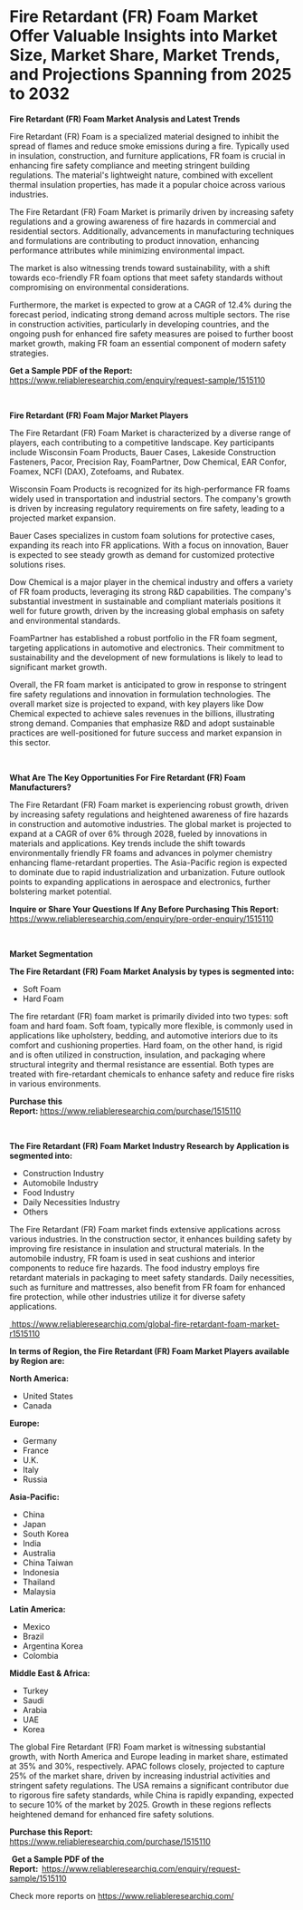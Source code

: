 <p><h1>Fire Retardant (FR) Foam Market Offer Valuable Insights into Market Size, Market Share, Market Trends, and Projections Spanning from 2025 to 2032</h1></p><p><strong>Fire Retardant (FR) Foam Market Analysis and Latest Trends</strong></p>
<p><p>Fire Retardant (FR) Foam is a specialized material designed to inhibit the spread of flames and reduce smoke emissions during a fire. Typically used in insulation, construction, and furniture applications, FR foam is crucial in enhancing fire safety compliance and meeting stringent building regulations. The material's lightweight nature, combined with excellent thermal insulation properties, has made it a popular choice across various industries.</p><p>The Fire Retardant (FR) Foam Market is primarily driven by increasing safety regulations and a growing awareness of fire hazards in commercial and residential sectors. Additionally, advancements in manufacturing techniques and formulations are contributing to product innovation, enhancing performance attributes while minimizing environmental impact. </p><p>The market is also witnessing trends toward sustainability, with a shift towards eco-friendly FR foam options that meet safety standards without compromising on environmental considerations. </p><p>Furthermore, the market is expected to grow at a CAGR of 12.4% during the forecast period, indicating strong demand across multiple sectors. The rise in construction activities, particularly in developing countries, and the ongoing push for enhanced fire safety measures are poised to further boost market growth, making FR foam an essential component of modern safety strategies.</p></p>
<p><strong>Get a Sample PDF of the Report:&nbsp;</strong> <a href="https://www.reliableresearchiq.com/enquiry/request-sample/1515110?utm_campaign=2265&utm_medium=2&utm_source=Github&utm_content=ia&utm_term=29032025&utm_id=fire-retardant-fr-foam">https://www.reliableresearchiq.com/enquiry/request-sample/1515110</a></p>
<p>&nbsp;</p>
<p><strong>Fire Retardant (FR) Foam Major Market Players</strong></p>
<p><p>The Fire Retardant (FR) Foam Market is characterized by a diverse range of players, each contributing to a competitive landscape. Key participants include Wisconsin Foam Products, Bauer Cases, Lakeside Construction Fasteners, Pacor, Precision Ray, FoamPartner, Dow Chemical, EAR Confor, Foamex, NCFI (DAX), Zotefoams, and Rubatex. </p><p>Wisconsin Foam Products is recognized for its high-performance FR foams widely used in transportation and industrial sectors. The company's growth is driven by increasing regulatory requirements on fire safety, leading to a projected market expansion.</p><p>Bauer Cases specializes in custom foam solutions for protective cases, expanding its reach into FR applications. With a focus on innovation, Bauer is expected to see steady growth as demand for customized protective solutions rises.</p><p>Dow Chemical is a major player in the chemical industry and offers a variety of FR foam products, leveraging its strong R&D capabilities. The company's substantial investment in sustainable and compliant materials positions it well for future growth, driven by the increasing global emphasis on safety and environmental standards.</p><p>FoamPartner has established a robust portfolio in the FR foam segment, targeting applications in automotive and electronics. Their commitment to sustainability and the development of new formulations is likely to lead to significant market growth.</p><p>Overall, the FR foam market is anticipated to grow in response to stringent fire safety regulations and innovation in formulation technologies. The overall market size is projected to expand, with key players like Dow Chemical expected to achieve sales revenues in the billions, illustrating strong demand. Companies that emphasize R&D and adopt sustainable practices are well-positioned for future success and market expansion in this sector.</p></p>
<p>&nbsp;</p>
<p><strong>What Are The Key Opportunities For Fire Retardant (FR) Foam Manufacturers?</strong></p>
<p><p>The Fire Retardant (FR) Foam market is experiencing robust growth, driven by increasing safety regulations and heightened awareness of fire hazards in construction and automotive industries. The global market is projected to expand at a CAGR of over 6% through 2028, fueled by innovations in materials and applications. Key trends include the shift towards environmentally friendly FR foams and advances in polymer chemistry enhancing flame-retardant properties. The Asia-Pacific region is expected to dominate due to rapid industrialization and urbanization. Future outlook points to expanding applications in aerospace and electronics, further bolstering market potential.</p></p>
<p><strong>Inquire or Share Your Questions If Any Before Purchasing This Report:</strong> <a href="https://www.reliableresearchiq.com/enquiry/pre-order-enquiry/1515110?utm_campaign=2265&utm_medium=2&utm_source=Github&utm_content=ia&utm_term=29032025&utm_id=fire-retardant-fr-foam">https://www.reliableresearchiq.com/enquiry/pre-order-enquiry/1515110</a></p>
<p>&nbsp;</p>
<p><strong>Market Segmentation</strong></p>
<p><strong>The Fire Retardant (FR) Foam Market Analysis by types is segmented into:</strong></p>
<p><ul><li>Soft Foam</li><li>Hard Foam</li></ul></p>
<p><p>The fire retardant (FR) foam market is primarily divided into two types: soft foam and hard foam. Soft foam, typically more flexible, is commonly used in applications like upholstery, bedding, and automotive interiors due to its comfort and cushioning properties. Hard foam, on the other hand, is rigid and is often utilized in construction, insulation, and packaging where structural integrity and thermal resistance are essential. Both types are treated with fire-retardant chemicals to enhance safety and reduce fire risks in various environments.</p></p>
<p><strong>Purchase this Report:&nbsp;</strong><a href="https://www.reliableresearchiq.com/purchase/1515110?utm_campaign=2265&utm_medium=2&utm_source=Github&utm_content=ia&utm_term=29032025&utm_id=fire-retardant-fr-foam">https://www.reliableresearchiq.com/purchase/1515110</a></p>
<p>&nbsp;</p>
<p><strong>The Fire Retardant (FR) Foam Market Industry Research by Application is segmented into:</strong></p>
<p><ul><li>Construction Industry</li><li>Automobile Industry</li><li>Food Industry</li><li>Daily Necessities Industry</li><li>Others</li></ul></p>
<p><p>The Fire Retardant (FR) Foam market finds extensive applications across various industries. In the construction sector, it enhances building safety by improving fire resistance in insulation and structural materials. In the automobile industry, FR foam is used in seat cushions and interior components to reduce fire hazards. The food industry employs fire retardant materials in packaging to meet safety standards. Daily necessities, such as furniture and mattresses, also benefit from FR foam for enhanced fire protection, while other industries utilize it for diverse safety applications.</p></p>
<p><a href="https://www.reliableresearchiq.com/global-fire-retardant-foam-market-r1515110?utm_campaign=2265&utm_medium=2&utm_source=Github&utm_content=ia&utm_term=29032025&utm_id=fire-retardant-fr-foam">&nbsp;https://www.reliableresearchiq.com/global-fire-retardant-foam-market-r1515110</a></p>
<p><strong>In terms of Region, the Fire Retardant (FR) Foam Market Players available by Region are:</strong></p>
<p>
    <p> <strong> North America: </strong>
        <ul>
            <li>United States</li>
            <li>Canada</li>
        </ul>
        </p> 
    <p> <strong> Europe: </strong>
        <ul>
            <li>Germany</li>
            <li>France</li>
            <li>U.K.</li>
            <li>Italy</li>
            <li>Russia</li>
        </ul>
        </p> 
    <p> <strong> Asia-Pacific: </strong>
        <ul>
            <li>China</li>
            <li>Japan</li>
            <li>South Korea</li>
            <li>India</li>
            <li>Australia</li>
            <li>China Taiwan</li>
            <li>Indonesia</li>
            <li>Thailand</li>
            <li>Malaysia</li>
        </ul>
        </p> 
    <p> <strong> Latin America: </strong>
        <ul>
            <li>Mexico</li>
            <li>Brazil</li>
            <li>Argentina Korea</li>
            <li>Colombia</li>
        </ul>
        </p> 
    <p> <strong> Middle East & Africa: </strong>
        <ul>
            <li>Turkey</li>
            <li>Saudi</li>
            <li>Arabia</li>
            <li>UAE</li>
            <li>Korea</li>
        </ul>
    </p>
    </p>
<p><p>The global Fire Retardant (FR) Foam market is witnessing substantial growth, with North America and Europe leading in market share, estimated at 35% and 30%, respectively. APAC follows closely, projected to capture 25% of the market share, driven by increasing industrial activities and stringent safety regulations. The USA remains a significant contributor due to rigorous fire safety standards, while China is rapidly expanding, expected to secure 10% of the market by 2025. Growth in these regions reflects heightened demand for enhanced fire safety solutions.</p></p>
<p><strong>Purchase this Report: </strong><a href="https://www.reliableresearchiq.com/purchase/1515110?utm_campaign=2265&utm_medium=2&utm_source=Github&utm_content=ia&utm_term=29032025&utm_id=fire-retardant-fr-foam">https://www.reliableresearchiq.com/purchase/1515110</a></p>
<p>&nbsp;<strong>Get a Sample PDF of the Report:&nbsp;&nbsp;</strong><a href="https://www.reliableresearchiq.com/enquiry/request-sample/1515110?utm_campaign=2265&utm_medium=2&utm_source=Github&utm_content=ia&utm_term=29032025&utm_id=fire-retardant-fr-foam">https://www.reliableresearchiq.com/enquiry/request-sample/1515110</a></p>
<p><strong></strong></p>
<p>Check more reports on <a href="https://www.reliableresearchiq.com/?utm_campaign=2265&utm_medium=2&utm_source=Github&utm_content=ia&utm_term=29032025&utm_id=fire-retardant-fr-foam">https://www.reliableresearchiq.com/</a></p>